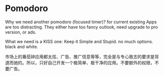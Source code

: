 # Pomodoro
Why we need another pomodoro (focused timer)? for current existing Apps are too distracting. They either have too fancy outlook, need upgrade to pro version, or ads. 

What we need is a KISS one: Keep it Simple and Stupid. no much options. black and white. 

市场上的番茄钟应用都太炫、广告、推广信息等等，完全是与专心致志的要求是背道而驰的。所以，只好自己开发一个极简单、极干净的应用。不要额外的权限，不要广告。
